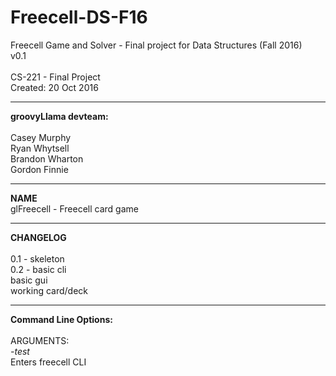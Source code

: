 # Freecell-DS-F16
Freecell Game and Solver - Final project for Data Structures (Fall 2016)<br>
v0.1<br>
<br>
CS-221 - Final Project<br>
Created: 20 Oct 2016<br>
<hr>
<b>groovyLlama devteam:</b><br><br>
Casey Murphy<br>
Ryan Whytsell<br>
Brandon Wharton<br>
Gordon Finnie<br>
<hr>
<b>NAME</b><br>
glFreecell - Freecell card game
<hr>
<b>CHANGELOG</b><br><br>
0.1 -   skeleton<br>
0.2 -   basic cli<br>
        basic gui<br>
        working card/deck<br>
<hr>
<b>Command Line Options:</b><br><br>
ARGUMENTS:<br>
<i>-test</i><br>
Enters freecell CLI<br>
